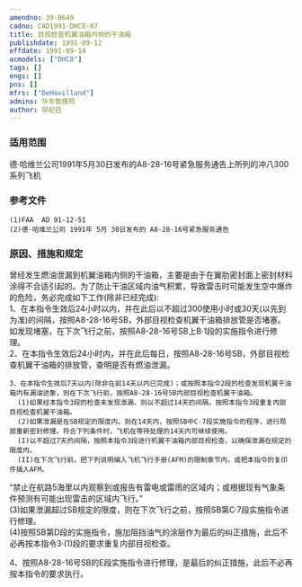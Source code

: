 ```yaml
---
amendno: 39-0649  
cadno: CAD1991-DHC8-07  
title: 目视检查机翼油箱内侧的干油箱  
publishdate: 1991-09-12  
effdate: 1991-09-14  
acmodels: ["DHC8"]  
tags: []  
engs: []  
pns: []  
mfrs: ["DeHavilland"]  
admins: 华东管理局  
author: 邬纪召  
---
```

  
### 适用范围  
德·哈维兰公司1991年5月30日发布的A8-28-16号紧急服务通告上所列的冲八300系列飞机  
  
<!--more-->  
### 参考文件  
    (1)FAA  AD 91-12-51  
    (2)德·哈维兰公司 1991年 5月 30日发布的 A8-28-16号紧急服务通告  
  
### 原因、措施和规定  
曾经发生燃油泄漏到机翼油箱内侧的干油箱，主要是由于在翼肋密封面上密封材料涂得不合适引起的。为了防止干油区域内油气积累，导致雷击时可能发生空中爆炸的危险，务必完成如下工作(除非已经完成):  
1、在本指令生效后24小时以内，并在此后以不超过300使用小时或30天(以先到为准)的间隔，按照A8-28-16号SB，外部目视检查机翼干油箱排放管是否堵塞。如发现堵塞，在下次飞行之前，按照A8-28-16号SB上B·1段的实施指令进行修理。  
    2、在本指令生效后24小时内，并在此后每日，按照A8-28-16号SB，外部目视检查机翼干油箱的排放管，查明是否有燃油泄漏。  
  
    3、在本指令生效后7天以内(除非在前14天以内已完成)；或按照本指令2段的检查发现机翼干油箱内有漏油迹象，则在下次飞行前，按照A8-28-16号SB内部目视检查机翼干油箱。  
      (1)如果经本指令3段的检查未发现泄漏，则以不超过14天的间隔，按照本指令3段重复内部目视检查机翼干油箱。  
      (2)如果泄漏是在SB规定的限度内，则在14天内，按照SB中C·7段实施指令的程序，进行局部重新密封修理。符合下列条件时，飞机在等待处理的14天内可继续使用。  
      (I)以不超过7天的间隔，按照本指令3段进行机翼干油箱内部目视检查，以确保泄漏在规定的限度内。  
      (II)在下次飞行前，把下列说明编入飞机飞行手册(AFM)的限制章节内，或把本指令的复印件插入AFM。  
“禁止在航路5海里以内观察到或报告有雷电或雷雨的区域内；或根据现有气象条件预测有可能出现雷击的区域内飞行。”  
      (3)如果泄漏超过SB规定的限度，则在下次飞行之前，按照SB第C·7段实施指令进行修理。  
(4)按照SB第D段的实施指令，施加阻挡油气的涂层作为最后的纠正措施，此后不必再按本指令3·(1)段的要求重复内部目视检查。  
  
4、按照A8-28-16号SB的E段实施指令进行修理，是最后的纠正措施，此后不必再按本指令的要求执行。  
